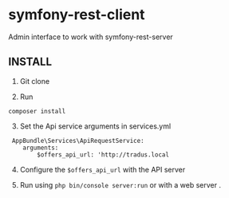 # symfony-rest-client
Admin interface to work with symfony-rest-server

INSTALL
-------

1. Git clone

2. Run
 
`composer install`

3. Set the Api service arguments in services.yml
```
 AppBundle\Services\ApiRequestService: 
    arguments: 
        $offers_api_url: 'http://tradus.local 
 ```           
 
4. Configure the `$offers_api_url` with the API server

5. Run using `php bin/console server:run` or with a web server .
